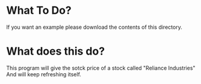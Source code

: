 # What To Do?

If you want an example please download the contents of this directory.

# What does this do?

This program will give  the sotck price of a stock called "Reliance Industries" And will keep refreshing itself.
